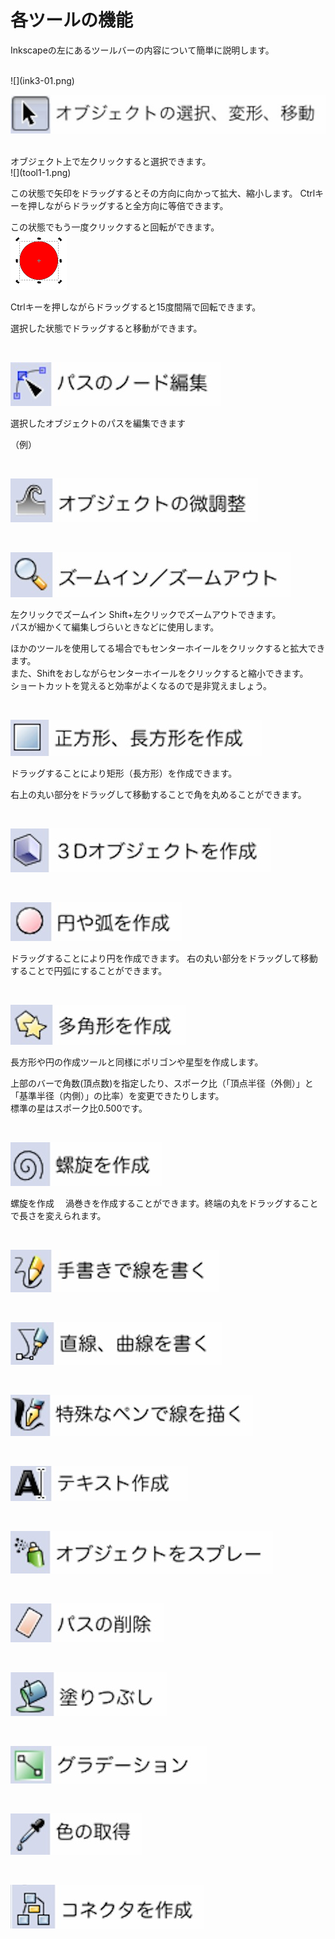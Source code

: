 # 各ツールの機能

Inkscapeの左にあるツールバーの内容について簡単に説明します。

<br>
![](ink3-01.png)

<br>

![](tool1.jpg)

<br>
オブジェクト上で左クリックすると選択できます。
<br>
![](tool1-1.png)

この状態で矢印をドラッグするとその方向に向かって拡大、縮小します。
Ctrlキーを押しながらドラッグすると全方向に等倍できます。

この状態でもう一度クリックすると回転ができます。
<br>
![](tool1-2.png)

Ctrlキーを押しながらドラッグすると15度間隔で回転できます。

選択した状態でドラッグすると移動ができます。

<br>

![](tool2.jpg)


選択したオブジェクトのパスを編集できます

（例）






<br>

![](tool3.jpg)



<br>

![](tool4.jpg)

左クリックでズームイン
Shift+左クリックでズームアウトできます。
<br>
パスが細かくて編集しづらいときなどに使用します。

ほかのツールを使用してる場合でもセンターホイールをクリックすると拡大できます。
<br>
また、Shiftをおしながらセンターホイールをクリックすると縮小できます。
<br>
ショートカットを覚えると効率がよくなるので是非覚えましょう。



<br>

![](tool5.jpg)

ドラッグすることにより矩形（長方形）を作成できます。

右上の丸い部分をドラッグして移動することで角を丸めることができます。


<br>

![](tool6.jpg)


<br>

![](tool7.jpg)

ドラッグすることにより円を作成できます。
右の丸い部分をドラッグして移動することで円弧にすることができます。


<br>

![](tool8.jpg)

長方形や円の作成ツールと同様にポリゴンや星型を作成します。

上部のバーで角数(頂点数)を指定したり、スポーク比（「頂点半径（外側）」と「基準半径（内側）」の比率）を変更できたりします。
<br>
標準の星はスポーク比0.500です。


<br>

![](tool9.jpg)

螺旋を作成
　渦巻きを作成することができます。終端の丸をドラッグすることで長さを変えられます。



<br>

![](tool10.jpg)



<br>

![](tool11.jpg)


<br>

![](tool12.jpg)


<br>

![](tool13.jpg)

<br>

![](tool14.jpg)

<br>

![](tool15.jpg)

<br>

![](tool16.jpg)


<br>

![](tool17.jpg)

<br>

![](tool18.jpg)


<br>

![](tool19.jpg)
